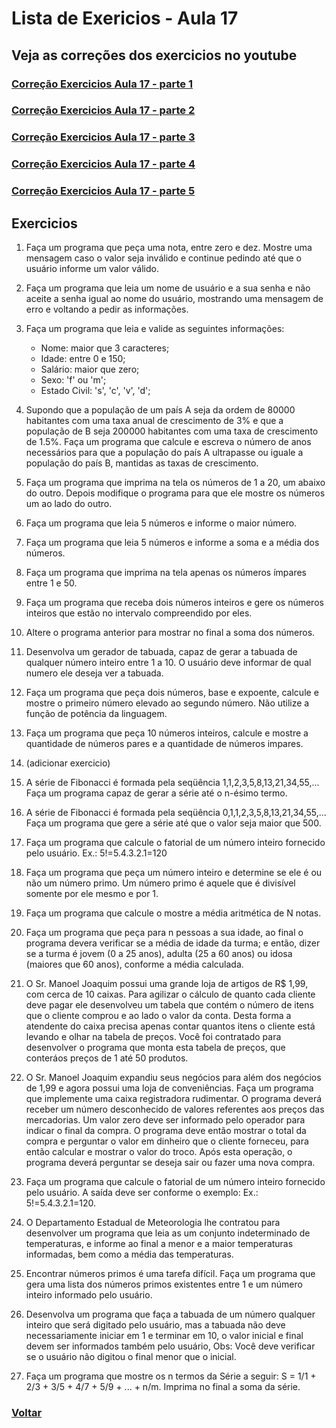 # Lista de Exericios - Aula 17

## Veja as correções dos exercicios no youtube

### [Correção Exercicios Aula 17 - parte 1](https://www.youtube.com/watch?v=7ccdc5Vkf7Q&list=PLGxZ4Rq3BOBq0KXHsp5J3PxyFaBIXVs3r&index=23&t=1s&ab_channel=LoianeGroner)

### [Correção Exercicios Aula 17 - parte 2](https://www.youtube.com/watch?v=ATEpiDIqDx4&list=PLGxZ4Rq3BOBq0KXHsp5J3PxyFaBIXVs3r&index=24&ab_channel=LoianeGroner)

### [Correção Exercicios Aula 17 - parte 3](https://www.youtube.com/watch?v=ltG7MEnTx8M&list=PLGxZ4Rq3BOBq0KXHsp5J3PxyFaBIXVs3r&index=25&ab_channel=LoianeGroner)

### [Correção Exercicios Aula 17 - parte 4](https://www.youtube.com/watch?v=bfkocfgM7_U&list=PLGxZ4Rq3BOBq0KXHsp5J3PxyFaBIXVs3r&index=26&ab_channel=LoianeGroner)

### [Correção Exercicios Aula 17 - parte 5](https://www.youtube.com/watch?v=coiYSnquB7g&list=PLGxZ4Rq3BOBq0KXHsp5J3PxyFaBIXVs3r&index=27&ab_channel=LoianeGroner)

## Exercicios

1. Faça um programa que peça uma nota, entre zero e dez. Mostre uma mensagem caso o valor seja inválido e continue pedindo até que o usuário informe um valor válido.

2. Faça um programa que leia um nome de usuário e a sua senha e não aceite a senha igual ao nome do usuário, mostrando uma mensagem de erro e voltando a pedir as informações.

3. Faça um programa que leia e valide as seguintes informações:

   - Nome: maior que 3 caracteres;
   - Idade: entre 0 e 150;
   - Salário: maior que zero;
   - Sexo: 'f' ou 'm';
   - Estado Civil: 's', 'c', 'v', 'd';

4. Supondo que a população de um país A seja da ordem de 80000 habitantes com uma taxa anual de crescimento de 3% e que a população de B seja 200000 habitantes com uma taxa de crescimento de 1.5%. Faça um programa que calcule e escreva o número de anos necessários para que a população do país A ultrapasse ou iguale a população do país B, mantidas as taxas de crescimento.

5. Faça um programa que imprima na tela os números de 1 a 20, um abaixo do outro. Depois modifique o programa para que ele mostre os números um ao lado do outro.

6. Faça um programa que leia 5 números e informe o maior número.

7. Faça um programa que leia 5 números e informe a soma e a média dos números.

8. Faça um programa que imprima na tela apenas os números ímpares entre 1 e 50.

9. Faça um programa que receba dois números inteiros e gere os números inteiros que estão no intervalo compreendido por eles.

10. Altere o programa anterior para mostrar no final a soma dos números.

11. Desenvolva um gerador de tabuada, capaz de gerar a tabuada de qualquer número inteiro entre 1 a 10. O usuário deve informar de qual numero ele deseja ver a tabuada.

12. Faça um programa que peça dois números, base e expoente, calcule e mostre o primeiro número elevado ao segundo número. Não utilize a função de potência da linguagem.

13. Faça um programa que peça 10 números inteiros, calcule e mostre a quantidade de números pares e a quantidade de números impares.

14. (adicionar exercicio)

15. A série de Fibonacci é formada pela seqüência 1,1,2,3,5,8,13,21,34,55,... Faça um programa capaz de gerar a série até o n-ésimo termo.

16. A série de Fibonacci é formada pela seqüência 0,1,1,2,3,5,8,13,21,34,55,... Faça um programa que gere a série até que o valor seja maior que 500.

17. Faça um programa que calcule o fatorial de um número inteiro fornecido pelo usuário. Ex.: 5!=5.4.3.2.1=120

18. Faça um programa que peça um número inteiro e determine se ele é ou não um número primo. Um número primo é aquele que é divisível somente por ele mesmo e por 1.

19. Faça um programa que calcule o mostre a média aritmética de N notas.

20. Faça um programa que peça para n pessoas a sua idade, ao final o programa devera verificar se a média de idade da turma; e então, dizer se a turma é jovem (0 a 25 anos), adulta (25 a 60 anos) ou idosa (maiores que 60 anos), conforme a média calculada.

21. O Sr. Manoel Joaquim possui uma grande loja de artigos de R$ 1,99, com cerca de 10 caixas. Para agilizar o cálculo de quanto cada cliente deve pagar ele desenvolveu um tabela que contém o número de itens que o cliente comprou e ao lado o valor da conta. Desta forma a atendente do caixa precisa apenas contar quantos itens o cliente está levando e olhar na tabela de preços. Você foi contratado para desenvolver o programa que monta esta tabela de preços, que conteráos preços de 1 até 50 produtos.

22. O Sr. Manoel Joaquim expandiu seus negócios para além dos negócios de 1,99 e agora possui uma loja de conveniências. Faça um programa que implemente uma caixa registradora rudimentar. O programa deverá receber um número desconhecido de valores referentes aos preços das mercadorias. Um valor zero deve ser informado pelo operador para indicar o final da compra. O programa deve então mostrar o total da compra e perguntar o valor em dinheiro que o cliente forneceu, para então calcular e mostrar o valor do troco. Após esta operação, o programa deverá perguntar se deseja sair ou fazer uma nova compra.

23. Faça um programa que calcule o fatorial de um número inteiro fornecido pelo usuário. A saída deve ser conforme o exemplo: Ex.: 5!=5.4.3.2.1=120.

24. O Departamento Estadual de Meteorologia lhe contratou para desenvolver um programa que leia as um conjunto indeterminado de temperaturas, e informe ao final a menor e a maior temperaturas informadas, bem como a média das temperaturas.

25. Encontrar números primos é uma tarefa difícil. Faça um programa que gera uma lista dos números primos existentes entre 1 e um número inteiro informado pelo usuário.

26. Desenvolva um programa que faça a tabuada de um número qualquer inteiro que será digitado pelo usuário, mas a tabuada não deve necessariamente iniciar em 1 e terminar em 10, o valor inicial e final devem ser informados também pelo usuário, Obs: Você deve verificar se o usuário não digitou o final menor que o inicial.

27. Faça um programa que mostre os n termos da Série a seguir: S = 1/1 + 2/3 + 3/5 + 4/7 + 5/9 + ... + n/m. Imprima no final a soma da série.

### [Voltar](../README.md)